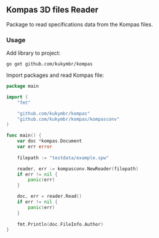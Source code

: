 ## Kompas 3D files Reader

Package to read specifications data from the Kompas files.

### Usage

Add library to project:

```shell
go get github.com/kukymbr/kompas
```

Import packages and read Kompas file:

```go
package main

import (
	"fmt"

	"github.com/kukymbr/kompas"
	"github.com/kukymbr/kompas/kompasconv"
)

func main() {
	var doc *kompas.Document
	var err error
	
	filepath := "testdata/example.spw"

	reader, err := kompasconv.NewReader(filepath)
	if err != nil {
		panic(err)
	}

	doc, err = reader.Read()
	if err != nil {
		panic(err)
	}
	
	fmt.Println(doc.FileInfo.Author)
}
```